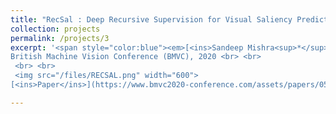```yaml
---
title: "RecSal : Deep Recursive Supervision for Visual Saliency Prediction"
collection: projects
permalink: /projects/3
excerpt: '<span style="color:blue"><em>[<ins>Sandeep Mishra<sup>*</sup></ins>](https://sandeep-sm.github.io/)</em></span> and <span style="color:blue"><em>[Oindrila Saha<sup>*</sup>](https://oindrilasaha.github.io/)</em></span> <br>
British Machine Vision Conference (BMVC), 2020 <br> <br>
 <br> <br>
 <img src="/files/RECSAL.png" width="600">
[<ins>Paper</ins>](https://www.bmvc2020-conference.com/assets/papers/0539.pdf)'

---
```

